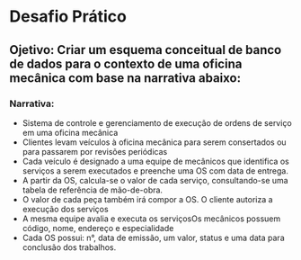 # Desafio Prático 
## Ojetivo: Criar um esquema conceitual de banco de dados para o contexto de uma oficina mecânica com base na narrativa abaixo:

### Narrativa:
 - Sistema de controle e gerenciamento de execução de ordens de serviço em uma oficina mecânica
 - Clientes levam veículos à oficina mecânica para serem consertados ou para passarem por revisões periódicas 
 - Cada veículo é designado a uma equipe de mecânicos que identifica os serviços a serem executados e preenche uma OS com data de entrega. 
 - A partir da OS, calcula-se o valor de cada serviço, consultando-se uma tabela de referência de mão-de-obra.
 - O valor de cada peça também irá compor a OS. O cliente autoriza a execução dos serviços 
 - A mesma equipe avalia e executa os serviçosOs mecânicos possuem código, nome, endereço e especialidade 
 - Cada OS possui: n°, data de emissão, um valor, status e uma data para conclusão dos trabalhos. 

